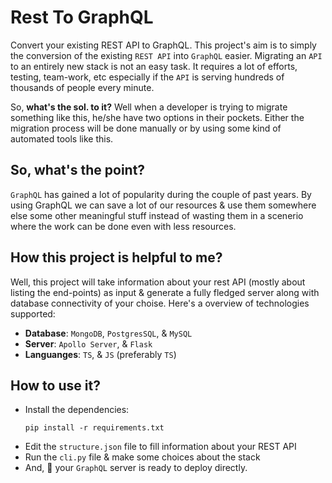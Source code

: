 # Rest To GraphQL
Convert your existing REST API to GraphQL. This project's aim is to simply the conversion of the existing `REST API` into `GraphQL`
easier. Migrating an `API` to an entirely new stack is not an easy task. It requires a lot of efforts, testing, team-work, etc especially
if the `API` is serving hundreds of thousands of people every minute.

So, **what's the sol. to it?** Well when a developer is trying to migrate something like this, he/she have two options in their pockets.
Either the migration process will be done manually or by using some kind of automated tools like this.

## So, what's the point?
`GraphQL` has gained a lot of popularity during the couple of past years. By using GraphQL we can save a lot of our resources & use them
somewhere else some other meaningful stuff instead of wasting them in a scenerio where the work can be done even with less resources.

## How this project is helpful to me?
Well, this project will take information about your rest API (mostly about listing the end-points) as input & generate a fully fledged
server along with database connectivity of your choise. Here's a overview of technologies supported:

* **Database**: `MongoDB`, `PostgresSQL`, & `MySQL`
* **Server**: `Apollo Server`, & `Flask`
* **Languanges**: `TS`, & `JS` (preferably `TS`)

## How to use it?
* Install the dependencies:
  ```
  pip install -r requirements.txt
  ```
* Edit the `structure.json` file to fill information about your REST API
* Run the `cli.py` file & make some choices about the stack
* And, 🎉 your `GraphQL` server is ready to deploy directly.
